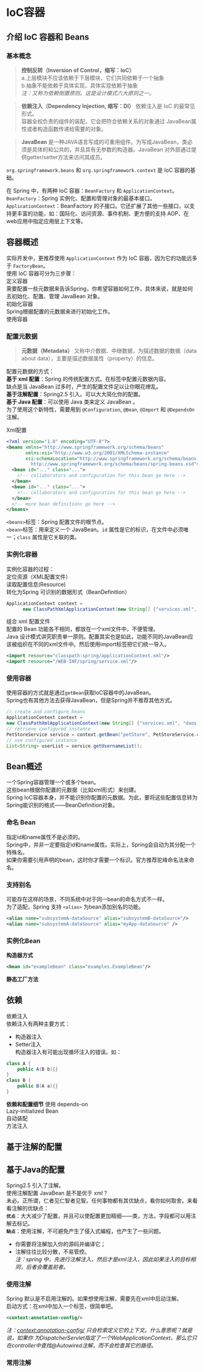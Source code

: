 # IoC容器
## 介绍 IoC 容器和 Beans ##
### 基本概念 ###
> **控制反转（Inversion of Control，缩写：IoC）**  
> a.上层模块不应该依赖于下层模块，它们共同依赖于一个抽象  
> b.抽象不能依赖于具体实现，具体实现依赖于抽象  
> *注：又称为依赖倒置原则。这是设计模式六大原则之一。*

> **依赖注入（Dependency Injection, 缩写：DI）**
> 依赖注入是 IoC 的最常见形式。  
> 容器全权负责的组件的装配，它会把符合依赖关系的对象通过 JavaBean属性或者构造函数传递给需要的对象。

> **JavaBean**
> 是一种JAVA语言写成的可重用组件。为写成JavaBean，类必须是具体的和公共的，并且具有无参数的构造器。JavaBean 对外部通过提供getter/setter方法来访问其成员。

`org.springframework.beans` 和 `org.springframework.context` 是 IoC 容器的基础。

在 Spring 中，有两种 IoC 容器：`BeanFactory` 和 `ApplicationContext`。  
`BeanFactory`：Spring 实例化、配置和管理对象的最基本接口。  
`ApplicationContext`：BeanFactory 的子接口。它还扩展了其他一些接口，以支持更丰富的功能，如：国际化、访问资源、事件机制、更方便的支持 AOP、在web应用中指定应用层上下文等。  

## 容器概述 ##
实际开发中，更推荐使用 `ApplicationContext` 作为 IoC 容器，因为它的功能远多于 `FactoryBean`。  
使用 IoC 容器可分为三步骤：  
定义容器  
需要配置一些元数据来告诉Spring，你希望容器如何工作，具体来说，就是如何去初始化、配置、管理 JavaBean 对象。  
初始化容器  
Spring根据配置的元数据来进行初始化工作。  
使用容器  
### 配置元数据 ###  

> **元数据（Metadata）**
> 又称中介数据、中继数据，为描述数据的数据（data about data），主要是描述数据属性（property）的信息。  

配置元数据的方式：  
**基于 xml 配置**：Spring 的传统配置方式。在<beans></beans>标签中配置元数据内容。  
缺点是当 JavaBean 过多时，产生的配置文件足以让你眼花缭乱。  
**基于注解配置**：Spring2.5 引入。可以大大简化你的配置。  
**基于 Java 配置**：可以使用 Java 类来定义 JavaBean 。  
为了使用这个新特性，需要用到 `@Configuration`, `@Bean`, `@Import` 和 `@DependsOn` 注解。

Xml配置
```xml
<?xml version="1.0" encoding="UTF-8"?>
<beans xmlns="http://www.springframework.org/schema/beans"
       xmlns:xsi="http://www.w3.org/2001/XMLSchema-instance"
       xsi:schemaLocation="http://www.springframework.org/schema/beans
         http://www.springframework.org/schema/beans/spring-beans.xsd">
  <bean id="..." class="...">
    <!-- collaborators and configuration for this bean go here -->
  </bean>
  <bean id="..." class="...">
    <!-- collaborators and configuration for this bean go here -->
  </bean>
  <!-- more bean definitions go here -->
</beans>
```
`<beans>`标签：Spring 配置文件的根节点。  
`<bean>`标签：用来定义一个 JavaBean。`id` 属性是它的标识，在文件中必须唯一；`class` 属性是它关联的类。  

### 实例化容器 ###
实例化容器的过程：  
定位资源（XML配置文件）  
读取配置信息(Resource)  
转化为Spring 可识别的数据形式（BeanDefinition）  
```java
ApplicationContext context =  
      new ClassPathXmlApplicationContext(new String[] {"services.xml", "daos.xml"});
```
组合 xml 配置文件  
配置的 Bean 功能各不相同，都放在一个xml文件中，不便管理。  
Java 设计模式讲究职责单一原则。配置其实也是如此，功能不同的JavaBean应该被组织在不同的xml文件中。然后使用import标签把它们统一导入。
```xml
<import resource="classpath:spring/applicationContext.xml"/>
<import resource="/WEB-INF/spring/service.xml"/>
```

### 使用容器 ###
使用容器的方式就是通过`getBean`获取IoC容器中的JavaBean。  
Spring也有其他方法去获得JavaBean，但是Spring并不推荐其他方式。 
```java
// create and configure beans
ApplicationContext context =
new ClassPathXmlApplicationContext(new String[] {"services.xml", "daos.xml"});
// retrieve configured instance
PetStoreService service = context.getBean("petStore", PetStoreService.class);
// use configured instance
List<String> userList = service.getUsernameList();
``` 

## Bean概述 ##
一个Spring容器管理一个或多个bean。  
这些bean根据你配置的元数据（比如xml形式）来创建。  
Spring IoC容器本身，并不能识别你配置的元数据。为此，要将这些配置信息转为Spring能识别的格式——BeanDefinition对象。  

### 命名 Bean ###
指定id和name属性不是必须的。  
Spring中，并非一定要指定id和name属性。实际上，Spring会自动为其分配一个特殊名。  
如果你需要引用声明的bean，这时你才需要一个标识。官方推荐驼峰命名法来命名。  

### 支持别名 ###
可能存在这样的场景，不同系统中对于同一bean的命名方式不一样。  
为了适配，Spring 支持 `<alias>` 为bean添加别名的功能。  
```xml
<alias name="subsystemA-dataSource" alias="subsystemB-dataSource"/>
<alias name="subsystemA-dataSource" alias="myApp-dataSource" />
```

### 实例化Bean ###
**构造器方式**  
```xml
<bean id="exampleBean" class="examples.ExampleBean"/>
```

**静态工厂方法**


## 依赖 ##
依赖注入  
依赖注入有两种主要方式：  
- 构造器注入  
- Setter注入  
构造器注入有可能出现循环注入的错误。如：
```java
class A {
	public A(B b){}
}
class B {
	public B(A a){}
}
```

**依赖和配置细节**
使用 depends-on  
Lazy-initialized Bean  
自动装配  
方法注入  


## 基于注解的配置 ##
## 基于Java的配置 ##
Spring2.5 引入了注解。  
使用注解配置 JavaBean 是不是优于 xml？  
未必。正所谓，仁者见仁智者见智。任何事物都有其优缺点，看你如何取舍。来看看注解的优缺点：  
**`优点`**：大大减少了配置，并且可以使配置更加精细——类，方法，字段都可以用注解去标记。  
**`缺点`**：使用注解，不可避免产生了侵入式编程，也产生了一些问题。  
- 你需要将注解加入你的源码并编译它；  
- 注解往往比较分散，不易管控。  
*注：spring 中，先进行注解注入，然后才是xml注入，因此如果注入的目标相同，后者会覆盖前者。*

### 使用注解 ###
Spring 默认是不启用注解的。如果想使用注解，需要先在xml中启动注解。  
启动方式：在xml中加入一个标签，很简单吧。  
```xml
<context:annotation-config/>
```  
*注：<context:annotation-config/> 只会检索定义它的上下文。什么意思呢？就是说，如果你
为DispatcherServlet指定了一个WebApplicationContext，那么它只在controller中查找@Autowired注解，而不会检查其它的路径。*

### 常用注解 ###
